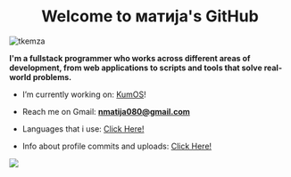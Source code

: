<h1 align="center">Welcome to матија's GitHub</h1>

<p align="left"> <img src="https://komarev.com/ghpvc/?username=tkemza&label=Profile%20views&color=0e75b6&style=flat" alt="tkemza" /> </p>
<p>
    <b>I'm a fullstack programmer who works across different areas of development, from web applications to scripts and tools that solve real-world problems.
</b> 
<br>
    
- I’m currently working on: [KumOS](https://github.com/TodorW/ZephyrOS)!
 
- Reach me on Gmail: **nmatija080@gmail.com**

- Languages that i use: [Click Here!](technologies.md)

- Info about profile commits and uploads: [Click Here!](info.md)

![](https://github-readme-stats.vercel.app/api/top-langs/?username=n11kol11c&theme=dark&hide_border=true&include_all_commits=true&count_private=true&layout=compact)
